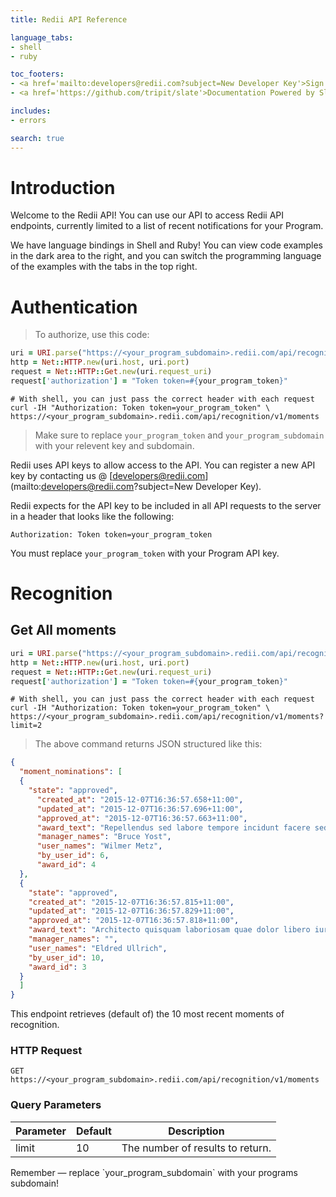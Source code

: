 ```yaml
---
title: Redii API Reference

language_tabs:
- shell
- ruby

toc_footers:
- <a href='mailto:developers@redii.com?subject=New Developer Key'>Sign Up for a Developer Key</a>
- <a href='https://github.com/tripit/slate'>Documentation Powered by Slate</a>

includes:
- errors

search: true
---
```


# Introduction

Welcome to the Redii API! You can use our API to access Redii API endpoints, currently limited to a list of recent notifications for your Program.

We have language bindings in Shell and Ruby! You can view code examples in the dark area to the right, and you can switch the programming language of the examples with the tabs in the top right.


# Authentication

> To authorize, use this code:

```ruby
uri = URI.parse("https://<your_program_subdomain>.redii.com/api/recognition/v1/moments")
http = Net::HTTP.new(uri.host, uri.port)
request = Net::HTTP::Get.new(uri.request_uri)
request['authorization'] = "Token token=#{your_program_token}"
```

```shell
# With shell, you can just pass the correct header with each request
curl -IH "Authorization: Token token=your_program_token" \
https://<your_program_subdomain>.redii.com/api/recognition/v1/moments
```

> Make sure to replace `your_program_token` and `your_program_subdomain` with your relevent key and subdomain.

Redii uses API keys to allow access to the API. You can register a new API key by contacting us @ [developers@redii.com](mailto:developers@redii.com?subject=New Developer Key).

Redii expects for the API key to be included in all API requests to the server in a header that looks like the following:

`Authorization: Token token=your_program_token`

<aside class="notice">
  You must replace <code>your_program_token</code> with your Program API key.
</aside>

# Recognition

## Get All moments

```ruby
uri = URI.parse("https://<your_program_subdomain>.redii.com/api/recognition/v1/moments?limit=2")
http = Net::HTTP.new(uri.host, uri.port)
request = Net::HTTP::Get.new(uri.request_uri)
request['authorization'] = "Token token=#{your_program_token}"
```

```shell
# With shell, you can just pass the correct header with each request
curl -IH "Authorization: Token token=your_program_token" \
https://<your_program_subdomain>.redii.com/api/recognition/v1/moments?limit=2
```

> The above command returns JSON structured like this:

```json
{
  "moment_nominations": [
  {
    "state": "approved",
      "created_at": "2015-12-07T16:36:57.658+11:00",
      "updated_at": "2015-12-07T16:36:57.696+11:00",
      "approved_at": "2015-12-07T16:36:57.663+11:00",
      "award_text": "Repellendus sed labore tempore incidunt facere sed ab iure qui eos alias.",
      "manager_names": "Bruce Yost",
      "user_names": "Wilmer Metz",
      "by_user_id": 6,
      "award_id": 4
  },
  {
    "state": "approved",
    "created_at": "2015-12-07T16:36:57.815+11:00",
    "updated_at": "2015-12-07T16:36:57.829+11:00",
    "approved_at": "2015-12-07T16:36:57.818+11:00",
    "award_text": "Architecto quisquam laboriosam quae dolor libero iure.",
    "manager_names": "",
    "user_names": "Eldred Ullrich",
    "by_user_id": 10,
    "award_id": 3
  }
  ]
}
```

This endpoint retrieves (default of) the 10 most recent moments of recognition.

### HTTP Request

`GET https://<your_program_subdomain>.redii.com/api/recognition/v1/moments`

### Query Parameters

Parameter | Default | Description
--------- | ------- | -----------
limit | 10 | The number of results to return.

<aside class="success">
Remember — replace `your_program_subdomain` with your programs subdomain!
</aside>
